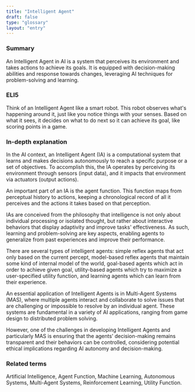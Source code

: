 ```yaml
---
title: "Intelligent Agent"
draft: false
type: "glossary"
layout: "entry"
---
```


### Summary
An Intelligent Agent in AI is a system that perceives its environment and takes actions to achieve its goals. It is equipped with decision-making abilities and response towards changes, leveraging AI techniques for problem-solving and learning.

### ELI5
Think of an Intelligent Agent like a smart robot. This robot observes what's happening around it, just like you notice things with your senses. Based on what it sees, it decides on what to do next so it can achieve its goal, like scoring points in a game.

### In-depth explanation
In the AI context, an Intelligent Agent (IA) is a computational system that learns and makes decisions autonomously to reach a specific purpose or a set of objectives. To accomplish this, the IA operates by perceiving its environment through sensors (input data), and it impacts that environment via actuators (output actions).

An important part of an IA is the agent function. This function maps from perceptual history to actions, keeping a chronological record of all it perceives and the actions it takes based on that perception.

IAs are conceived from the philosophy that intelligence is not only about individual processing or isolated thought, but rather about interactive behaviors that display adaptivity and improve tasks' effectiveness. As such, learning and problem-solving are key aspects, enabling agents to generalize from past experiences and improve their performance.

There are several types of intelligent agents: simple reflex agents that act only based on the current percept, model-based reflex agents that maintain some kind of internal model of the world, goal-based agents which act in order to achieve given goal, utility-based agents which try to maximize a user-specified utility function, and learning agents which can learn from their experience.

An essential application of Intelligent Agents is in Multi-Agent Systems (MAS), where multiple agents interact and collaborate to solve issues that are challenging or impossible to resolve by an individual agent. These systems are fundamental in a variety of AI applications, ranging from game design to distributed problem solving.

However, one of the challenges in developing Intelligent Agents and particularly MAS is ensuring that the agents’ decision-making remains transparent and their behaviors can be controlled, considering potential ethical implications regarding AI autonomy and decision-making.

### Related terms
Artificial Intelligence, Agent Function, Machine Learning, Autonomous Systems, Multi-Agent Systems, Reinforcement Learning, Utility Function.
